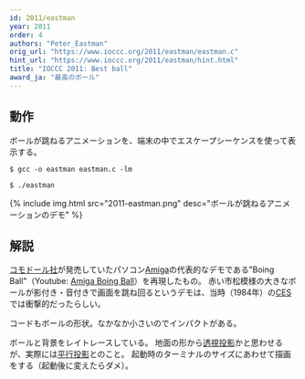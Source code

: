 ```yaml
---
id: 2011/eastman
year: 2011
order: 4
authors: "Peter_Eastman"
orig_url: "https://www.ioccc.org/2011/eastman/eastman.c"
hint_url: "https://www.ioccc.org/2011/eastman/hint.html"
title: "IOCCC 2011: Best ball"
award_ja: "最高のボール"
---
```


## 動作

ボールが跳ねるアニメーションを、端末の中でエスケープシーケンスを使って表示する。

```
$ gcc -o eastman eastman.c -lm

$ ./eastman
```

{% include img.html src="2011-eastman.png" desc="ボールが跳ねるアニメーションのデモ" %}

## 解説

[コモドール社](https://ja.wikipedia.org/wiki/%E3%82%B3%E3%83%A2%E3%83%89%E3%83%BC%E3%83%AB)が発売していたパソコン[Amiga](https://ja.wikipedia.org/wiki/Amiga)の代表的なデモである"Boing Ball"（Youtube: [Amiga Boing Ball](http://www.youtube.com/watch?v=-ga41edXw3A)）を再現したもの。
赤い市松模様の大きなボールが影付き・音付きで画面を跳ね回るというデモは、当時（1984年）の[CES](https://ja.wikipedia.org/wiki/%E3%82%B3%E3%83%B3%E3%82%B7%E3%83%A5%E3%83%BC%E3%83%9E%E3%83%BC%E3%83%BB%E3%82%A8%E3%83%AC%E3%82%AF%E3%83%88%E3%83%AD%E3%83%8B%E3%82%AF%E3%82%B9%E3%83%BB%E3%82%B7%E3%83%A7%E3%83%BC)では衝撃的だったらしい。

コードもボールの形状。なかなか小さいのでインパクトがある。

ボールと背景をレイトレースしている。
地面の形から[透視投影](https://ja.wikipedia.org/wiki/%E9%80%8F%E8%A6%96%E6%8A%95%E5%BD%B1)かと思わせるが、実際には[平行投影](https://ja.wikipedia.org/wiki/%E6%8A%95%E5%BD%B1%E5%9B%B3)とのこと。
起動時のターミナルのサイズにあわせて描画をする（起動後に変えたらダメ）。
